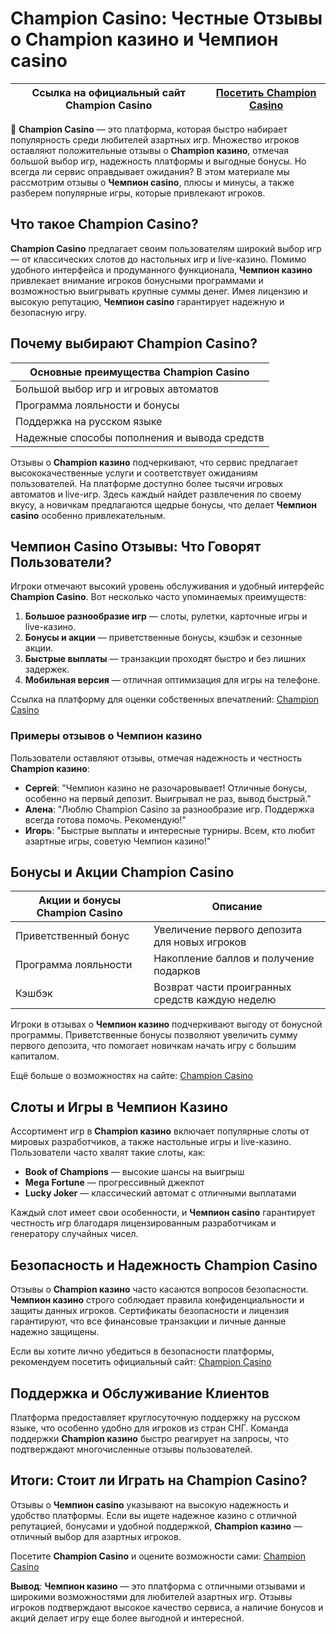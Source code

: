# Champion Casino: Честные Отзывы о Champion казино и Чемпион casino 

| Ссылка на официальный сайт Champion Casino | [Посетить Champion Casino](https://champcasino.ink/pobeda/doa-hats?p80412p305331p112c) |
|-------------------------------------------|------------------------------------------------------------------------------------------|

🎰 **Champion Casino** — это платформа, которая быстро набирает популярность среди любителей азартных игр. Множество игроков оставляют положительные отзывы о **Champion казино**, отмечая большой выбор игр, надежность платформы и выгодные бонусы. Но всегда ли сервис оправдывает ожидания? В этом материале мы рассмотрим отзывы о **Чемпион casino**, плюсы и минусы, а также разберем популярные игры, которые привлекают игроков.

## Что такое Champion Casino?

**Champion Casino** предлагает своим пользователям широкий выбор игр — от классических слотов до настольных игр и live-казино. Помимо удобного интерфейса и продуманного функционала, **Чемпион казино** привлекает внимание игроков бонусными программами и возможностью выигрывать крупные суммы денег. Имея лицензию и высокую репутацию, **Чемпион casino** гарантирует надежную и безопасную игру.

## Почему выбирают Champion Casino?

| Основные преимущества Champion Casino     |
|------------------------------------------|
| Большой выбор игр и игровых автоматов     |
| Программа лояльности и бонусы             |
| Поддержка на русском языке                |
| Надежные способы пополнения и вывода средств |

Отзывы о **Champion казино** подчеркивают, что сервис предлагает высококачественные услуги и соответствует ожиданиям пользователей. На платформе доступно более тысячи игровых автоматов и live-игр. Здесь каждый найдет развлечения по своему вкусу, а новичкам предлагаются щедрые бонусы, что делает **Чемпион casino** особенно привлекательным.

## Чемпион Casino Отзывы: Что Говорят Пользователи?

Игроки отмечают высокий уровень обслуживания и удобный интерфейс **Champion Casino**. Вот несколько часто упоминаемых преимуществ:

1. **Большое разнообразие игр** — слоты, рулетки, карточные игры и live-казино.
2. **Бонусы и акции** — приветственные бонусы, кэшбэк и сезонные акции.
3. **Быстрые выплаты** — транзакции проходят быстро и без лишних задержек.
4. **Мобильная версия** — отличная оптимизация для игры на телефоне.

Ссылка на платформу для оценки собственных впечатлений: [Champion Casino](https://champcasino.ink/pobeda/doa-hats?p80412p305331p112c)

### Примеры отзывов о Чемпион казино

Пользователи оставляют отзывы, отмечая надежность и честность **Champion казино**:

- **Сергей**: "Чемпион казино не разочаровывает! Отличные бонусы, особенно на первый депозит. Выигрывал не раз, вывод быстрый."
- **Алена**: "Люблю Champion Casino за разнообразие игр. Поддержка всегда готова помочь. Рекомендую!"
- **Игорь**: "Быстрые выплаты и интересные турниры. Всем, кто любит азартные игры, советую Чемпион казино!"

## Бонусы и Акции Champion Casino

| Акции и бонусы Champion Casino | Описание                                           |
|-------------------------------|----------------------------------------------------|
| Приветственный бонус          | Увеличение первого депозита для новых игроков       |
| Программа лояльности          | Накопление баллов и получение подарков             |
| Кэшбэк                         | Возврат части проигранных средств каждую неделю    |

Игроки в отзывах о **Чемпион казино** подчеркивают выгоду от бонусной программы. Приветственные бонусы позволяют увеличить сумму первого депозита, что помогает новичкам начать игру с большим капиталом.

Ещё больше о возможностях на сайте: [Champion Casino](https://champcasino.ink/pobeda/doa-hats?p80412p305331p112c)

## Слоты и Игры в Чемпион Казино

Ассортимент игр в **Champion казино** включает популярные слоты от мировых разработчиков, а также настольные игры и live-казино. Пользователи часто хвалят такие слоты, как:

- **Book of Champions** — высокие шансы на выигрыш
- **Mega Fortune** — прогрессивный джекпот
- **Lucky Joker** — классический автомат с отличными выплатами

Каждый слот имеет свои особенности, и **Чемпион casino** гарантирует честность игр благодаря лицензированным разработчикам и генератору случайных чисел.

## Безопасность и Надежность Champion Casino

Отзывы о **Champion казино** часто касаются вопросов безопасности. **Чемпион казино** строго соблюдает правила конфиденциальности и защиты данных игроков. Сертификаты безопасности и лицензия гарантируют, что все финансовые транзакции и личные данные надежно защищены.

Если вы хотите лично убедиться в безопасности платформы, рекомендуем посетить официальный сайт: [Champion Casino](https://champcasino.ink/pobeda/doa-hats?p80412p305331p112c)

## Поддержка и Обслуживание Клиентов

Платформа предоставляет круглосуточную поддержку на русском языке, что особенно удобно для игроков из стран СНГ. Команда поддержки **Champion казино** быстро реагирует на запросы, что подтверждают многочисленные отзывы пользователей.

## Итоги: Стоит ли Играть на Champion Casino?

Отзывы о **Чемпион casino** указывают на высокую надежность и удобство платформы. Если вы ищете надежное казино с отличной репутацией, бонусами и удобной поддержкой, **Champion казино** — отличный выбор для азартных игроков.

Посетите **Champion Casino** и оцените возможности сами: [Champion Casino](https://champcasino.ink/pobeda/doa-hats?p80412p305331p112c)

**Вывод**: **Чемпион казино** — это платформа с отличными отзывами и широкими возможностями для любителей азартных игр. Отзывы игроков подтверждают высокое качество сервиса, а наличие бонусов и акций делает игру еще более выгодной и интересной.
